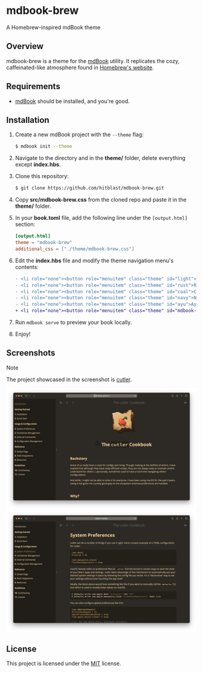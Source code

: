 # mdbook-brew

A Homebrew-inspired mdBook theme

## Overview

mdbook-brew is a theme for the [mdBook](https://rust-lang.github.io/mdBook/) utility. It replicates the cozy, caffeinated-like atmosphere found in [Homebrew's website](https://brew.sh/).

## Requirements

- [mdBook](https://rust-lang.github.io/mdBook/) should be installed, and you're good.

## Installation

1. Create a new mdBook project with the `--theme` flag:

   ```bash
   $ mdbook init --theme
   ```

2. Navigate to the directory and in the **theme/** folder, delete everything except **index.hbs**.

3. Clone this repository:

   ```bash
   $ git clone https://github.com/hitblast/mdbook-brew.git
   ```

4. Copy **src/mdbook-brew.css** from the cloned repo and paste it in the **theme/** folder.

5. In your **book.toml** file, add the following line under the `[output.html]` section:

   ```toml
   [output.html]
   theme = "mdbook-brew"
   additional_css = ["./theme/mdbook-brew.css"]
   ```

6. Edit the **index.hbs** file and modify the theme navigation menu's contents:

   ```diff
   - <li role="none"><button role="menuitem" class="theme" id="light">Light</button></li>
   - <li role="none"><button role="menuitem" class="theme" id="rust">Rust</button></li>
   - <li role="none"><button role="menuitem" class="theme" id="coal">Coal</button></li>
   - <li role="none"><button role="menuitem" class="theme" id="navy">Navy</button></li>
   - <li role="none"><button role="menuitem" class="theme" id="ayu">Ayu</button></li>
   + <li role="none"><button role="menuitem" class="theme" id="mdbook-brew">mdbook-brew</button></li>
   ```

7. Run `mdbook serve` to preview your book locally.

8. Enjoy!

## Screenshots

> [!NOTE]
> The project showcased in the screenshot is [cutler](https://github.com/hitblast/cutler).

<img src="screenshots/1.png">
<img src="screenshots/2.png">

## License

This project is licensed under the [MIT](LICENSE) license.
